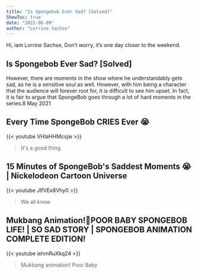 ```yaml
---
title: "Is Spongebob Ever Sad? [Solved]"
ShowToc: true 
date: "2022-06-09"
author: "Lorrine Sachse" 
---
```


Hi, iam Lorrine Sachse, Don’t worry, it’s one day closer to the weekend.
## Is Spongebob Ever Sad? [Solved]
However, there are moments in the show where he understandably gets sad, as he is a sensitive soul as well. However, with him being a character that the audience will forever root for, it is difficult to see him upset. In fact, it is fair to argue that SpongeBob goes through a lot of hard moments in the series.8 May 2021

## Every Time SpongeBob CRIES Ever 😭
{{< youtube VHIaHHMcsjw >}}
>It's a good thing 

## 15 Minutes of SpongeBob's Saddest Moments 😭 | Nickelodeon Cartoon Universe
{{< youtube JlfVEx8Vhy0 >}}
>We all know 

## Mukbang Animation!🥺POOR BABY SPONGEBOB LIFE! | SO SAD STORY | SPONGEBOB ANIMATION COMPLETE EDITION!
{{< youtube iehmRuXkq24 >}}
>Mukbang animation! Poor Baby 

